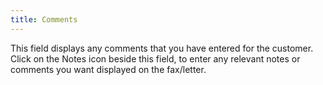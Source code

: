 ```yaml
---
title: Comments
---
```



This field displays any comments that you have entered for the customer.  Click on the Notes icon beside this field, to enter any relevant notes  or comments you want displayed on the fax/letter.
